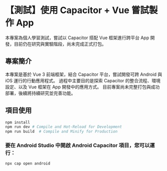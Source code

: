 # 【測試】使用 Capacitor + Vue 嘗試製作 App

本專案為個人學習測試，嘗試以 Capacitor 搭配 Vue 框架進行跨平台 App 開發，目前仍在研究與實驗階段，尚未完成正式打包。

## 專案簡介

本專案是基於 Vue 3 前端框架，結合 Capacitor 平台，嘗試開發可跨 Android 與 iOS 運行的行動應用程式。
過程中主要目的是探索 Capacitor 的整合流程、環境設定、以及 Vue 框架在 App 開發中的應用方式。
目前專案尚未完整打包與成功部署，後續將持續研究並完善功能。

## 項目使用

```sh
npm install
npm run dev # Compile and Hot-Reload for Development
npm run build  # Compile and Minify for Production
```

### 要在 Android Studio 中開啟 Android Capacitor 項目，您可以運行：

```sh
npx cap open android
```
